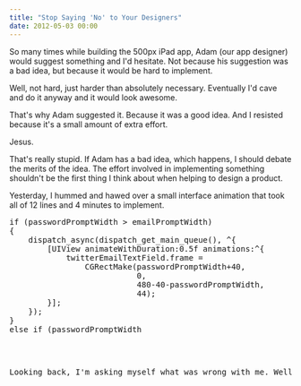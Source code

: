 ```yaml
---
title: "Stop Saying 'No' to Your Designers"
date: 2012-05-03 00:00
---
```


<p>So many times while building the 500px iPad app, Adam (our app designer) would suggest something and I'd hesitate. Not because his suggestion was a bad idea, but because it would be hard to implement.<!--more--></p>

<p>Well, not hard, just harder than absolutely necessary. Eventually I'd cave and do it anyway and it would look awesome.</p>

<p>That's why Adam suggested it. Because it was a good idea. And I resisted because it's a small amount of extra effort.</p>

<p>Jesus.</p>

<p>That's really stupid. If Adam has a bad idea, which happens, I should debate the merits of the idea. The effort involved in implementing something shouldn't be the first thing I think about when helping to design a product.</p>

<p>Yesterday, I hummed and hawed over a small interface animation that took all of 12 lines and 4 minutes to implement.</p>

<p><code></code></p>

<pre>
if (passwordPromptWidth &gt; emailPromptWidth)
{
    dispatch_async(dispatch_get_main_queue(), ^{
        [UIView animateWithDuration:0.5f animations:^{
            twitterEmailTextField.frame = 
                CGRectMake(passwordPromptWidth+40, 
                           0, 
                           480-40-passwordPromptWidth, 
                           44);
        }];
    });
}
else if (passwordPromptWidth 
<p></p>

<p>Looking back, I'm asking myself what was wrong with me. Well-designed apps don't just happen, they're created by people who give a damn, something that is antithetical to being lazy.</p></pre>

<!-- more -->

